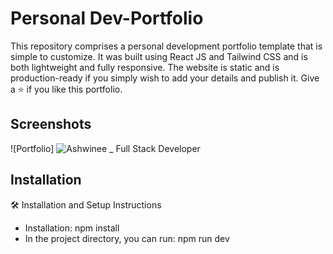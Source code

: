
# Personal Dev-Portfolio

This repository comprises a personal development portfolio template that is simple to customize. It was built using React JS and Tailwind CSS and is both lightweight and fully responsive. The website is static and is production-ready if you simply wish to add your details and publish it. Give a ⭐ if you like this portfolio.
## Screenshots

![Portfolio] ![Ashwinee _ Full Stack Developer](https://github.com/Ashwinee111/My_Portfolio/assets/115965925/df48d7fb-c151-4002-90f7-d9c24dee7d4b)



## Installation

🛠 Installation and Setup Instructions

- Installation: npm install
- In the project directory, you can run: npm run dev

